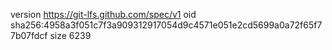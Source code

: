 version https://git-lfs.github.com/spec/v1
oid sha256:4958a3f051c7f3a909312917054d9c4571e051e2cd5699a0a72f65f77b07fdcf
size 6239
